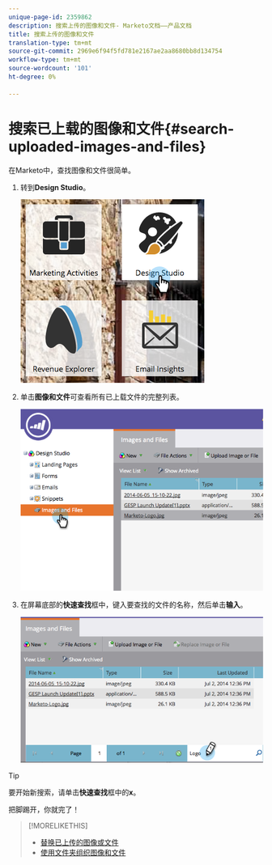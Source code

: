 ```yaml
---
unique-page-id: 2359862
description: 搜索上传的图像和文件- Marketo文档——产品文档
title: 搜索上传的图像和文件
translation-type: tm+mt
source-git-commit: 2969e6f94f5fd781e2167ae2aa8680bb8d134754
workflow-type: tm+mt
source-wordcount: '101'
ht-degree: 0%

---
```



# 搜索已上载的图像和文件{#search-uploaded-images-and-files}

在Marketo中，查找图像和文件很简单。

1. 转到&#x200B;**Design Studio**。

   ![](assets/designstudio-1.png)

1. 单击&#x200B;**图像和文件**&#x200B;可查看所有已上载文件的完整列表。

   ![](assets/image2014-9-16-11-3a44-3a4.png)

1. 在屏幕底部的&#x200B;**快速查找**&#x200B;框中，键入要查找的文件的名称，然后单击&#x200B;**输入**。

   ![](assets/image2014-9-16-11-3a46-3a32.png)

>[!TIP]
>
>要开始新搜索，请单击&#x200B;**快速查找**&#x200B;框中的&#x200B;**x**。

把脚踢开，你就完了！

>[!MORELIKETHIS]
>
>* [替换已上传的图像或文件](/help/marketo/product-docs/demand-generation/images-and-files/replace-an-uploaded-image-or-file.md)
>* [使用文件夹组织图像和文件](/help/marketo/product-docs/demand-generation/images-and-files/organize-your-images-and-files-using-folders.md)

